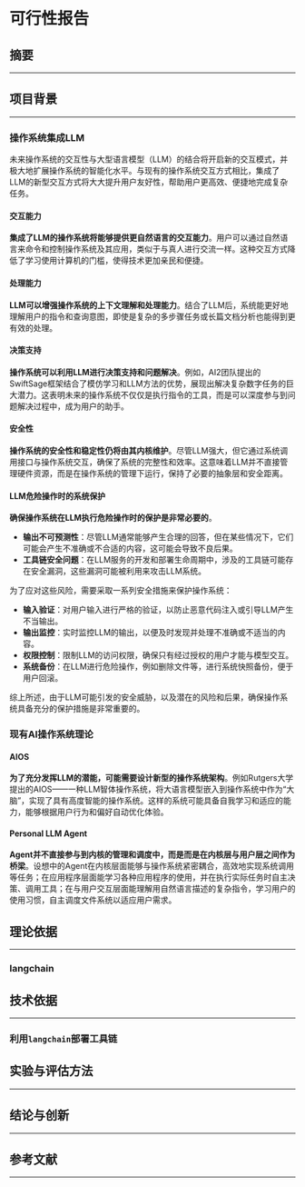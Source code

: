 # 可行性报告

## 摘要
---

## 项目背景
---

### 操作系统集成LLM

未来操作系统的交互性与大型语言模型（LLM）的结合将开启新的交互模式，并极大地扩展操作系统的智能化水平。与现有的操作系统交互方式相比，集成了LLM的新型交互方式将大大提升用户友好性，帮助用户更高效、便捷地完成复杂任务。

#### 交互能力
**集成了LLM的操作系统将能够提供更自然语言的交互能力**。用户可以通过自然语言来命令和控制操作系统及其应用，类似于与真人进行交流一样。这种交互方式降低了学习使用计算机的门槛，使得技术更加亲民和便捷。

#### 处理能力
**LLM可以增强操作系统的上下文理解和处理能力**。结合了LLM后，系统能更好地理解用户的指令和查询意图，即使是复杂的多步骤任务或长篇文档分析也能得到更有效的处理。

#### 决策支持
**操作系统可以利用LLM进行决策支持和问题解决**。例如，AI2团队提出的SwiftSage框架结合了模仿学习和LLM方法的优势，展现出解决复杂数字任务的巨大潜力。这表明未来的操作系统不仅仅是执行指令的工具，而是可以深度参与到问题解决过程中，成为用户的助手。

#### 安全性
**操作系统的安全性和稳定性仍将由其内核维护**。尽管LLM强大，但它通过系统调用接口与操作系统交互，确保了系统的完整性和效率。这意味着LLM并不直接管理硬件资源，而是在操作系统的管理下运行，保持了必要的抽象层和安全距离。

#### LLM危险操作时的系统保护

**确保操作系统在LLM执行危险操作时的保护是非常必要的**。


- **输出不可预测性**：尽管LLM通常能够产生合理的回答，但在某些情况下，它们可能会产生不准确或不合适的内容，这可能会导致不良后果。
- **工具链安全问题**：在LLM服务的开发和部署生命周期中，涉及的工具链可能存在安全漏洞，这些漏洞可能被利用来攻击LLM系统。

为了应对这些风险，需要采取一系列安全措施来保护操作系统：

- **输入验证**：对用户输入进行严格的验证，以防止恶意代码注入或引导LLM产生不当输出。
- **输出监控**：实时监控LLM的输出，以便及时发现并处理不准确或不适当的内容。
- **权限控制**：限制LLM的访问权限，确保只有经过授权的用户才能与模型交互。
- **系统备份**：在LLM进行危险操作，例如删除文件等，进行系统快照备份，便于用户回滚。

综上所述，由于LLM可能引发的安全威胁，以及潜在的风险和后果，确保操作系统具备充分的保护措施是非常重要的。

### 现有AI操作系统理论

#### AIOS
**为了充分发挥LLM的潜能，可能需要设计新型的操作系统架构**。例如Rutgers大学提出的AIOS——一种LLM智体操作系统，将大语言模型嵌入到操作系统中作为“大脑”，实现了具有高度智能的操作系统。这样的系统可能具备自我学习和适应的能力，能够根据用户行为和偏好自动优化体验。

#### Personal LLM Agent
**Agent并不直接参与到内核的管理和调度中，而是而是在内核层与用户层之间作为桥梁**。设想中的Agent在内核层面能够与操作系统紧密耦合，高效地实现系统调用等任务；在应用程序层面能学习各种应用程序的使用，并在执行实际任务时自主决策、调用工具；在与用户交互层面能理解用自然语言描述的复杂指令，学习用户的使用习惯，自主调度文件系统以适应用户需求。

## 理论依据
---

### langchain

### 

## 技术依据
---

### 利用`langchain`部署工具链

## 实验与评估方法
---

## 结论与创新
---

## 参考文献
---